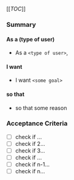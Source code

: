 [[_TOC_]]

### Summary
#### As a (type of user)
- As a `<type of user>`, 

#### I want
- I want `<some goal>`

#### so that 
- so that some reason



### Acceptance Criteria
- [ ] check if ...
- [ ] check if 2...
- [ ] check if 3...
- [ ] check if ...
- [ ] check if n-1...
- [ ] check if n...
